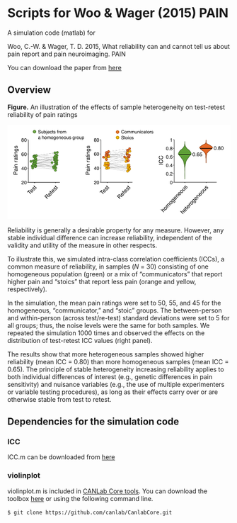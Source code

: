 # Scripts for Woo & Wager (2015) PAIN

A simulation code (matlab) for

Woo, C.-W. & Wager, T. D. 2015, What reliability can and cannot tell us about pain report and pain neuroimaging. PAIN

You can download the paper from [here](http://wanirepo.github.io/pdfs/Woo_2015_PAIN_TRR.pdf)


## Overview

**Figure.** An illustration of the effects of sample heterogeneity on test-retest reliability of pain ratings

![image](Figure1.png)

Reliability is generally a desirable property for any measure. However, any stable individual difference can increase reliability, independent of the validity and utility of the measure in other respects. 

To illustrate this, we simulated intra-class correlation coefficients (ICCs), a common measure of reliability, in samples (*N* = 30) consisting of one homogeneous population (green) or a mix of “communicators” that report higher pain and “stoics” that report less pain (orange and yellow, respectively). 

In the simulation, the mean pain ratings were set to 50, 55, and 45 for the homogeneous, “communicator,” and “stoic” groups.  The between-person and within-person (across test/re-test) standard deviations were set to 5 for all groups; thus, the noise levels were the same for both samples. We repeated the simulation 1000 times and observed the effects on the distribution of test-retest ICC values (right panel).

The results show that more heterogeneous samples showed higher reliability (mean ICC = 0.80) than more homogeneous samples (mean ICC = 0.65). The principle of stable heterogeneity increasing reliability applies to both individual differences of interest (e.g., genetic differences in pain sensitivity) and nuisance variables (e.g., the use of multiple experimenters or variable testing procedures), as long as their effects carry over or are otherwise stable from test to retest. 

## Dependencies for the simulation code

### ICC
ICC.m can be downloaded from [here](http://www.mathworks.com/matlabcentral/fileexchange/21501-intraclass-correlation-coefficients/content/ICC.m)

### violinplot
violinplot.m is included in [CANLab Core tools](https://github.com/canlab/CanlabCore). You can download the toolbox [here](https://github.com/canlab/CanlabCore) or using the following command line. 

	$ git clone https://github.com/canlab/CanlabCore.git
	